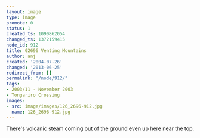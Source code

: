 ```yaml
---
layout: image
type: image
promote: 0
status: 1
created_ts: 1090862054
changed_ts: 1372159415
node_id: 912
title: 02696 Venting Mountains
author: anj
created: '2004-07-26'
changed: '2013-06-25'
redirect_from: []
permalink: "/node/912/"
tags:
- 2003/11 - November 2003
- Tongariro Crossing
images:
- src: image/images/126_2696-912.jpg
  name: 126_2696-912.jpg
---
```

There's volcanic steam coming out of the ground even up here near the top.
